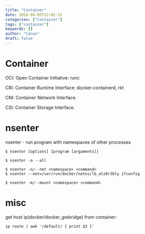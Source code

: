 ```yaml
---
title: "Container"
date: 2018-04-05T22:02:31
categories: ["Container"]
tags: ["container"]
keywords: []
author: "Canux"
draft: false
---
```


# Container

OCI: Open Container Initiative: runc

CRI: Container Runtime Interface: docker-containerd, rkt

CNI: Container Network Interface.

CSI: Container Storage Interface.

# nsenter

nsenter - run program with namespaces of other processes

    $ nsenter [options] [program [arguments]]

    $ nsenter -a --all

    $ nsenter -n/--net <namespace> <command>
    $ nsenter --net=/var/run/docker/netns/lb_atz8r3bly ifconfig

    $ nsenter -m/--mount <namespace> <command>

# misc

get host ip(docker/docker_gwbridge) from container:

    ip route | awk '/default/ { print $3 }'